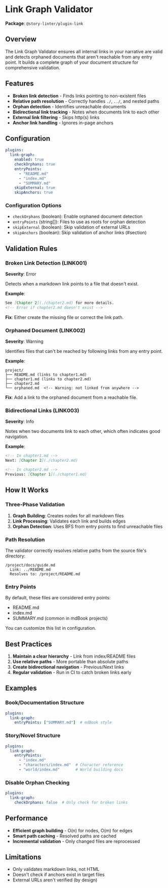 # Link Graph Validator

**Package**: `@story-linter/plugin-link`

## Overview

The Link Graph Validator ensures all internal links in your narrative are valid and detects orphaned documents that aren't reachable from any entry point. It builds a complete graph of your document structure for comprehensive validation.

## Features

- **Broken link detection** - Finds links pointing to non-existent files
- **Relative path resolution** - Correctly handles `./`, `../`, and nested paths
- **Orphan detection** - Identifies unreachable documents
- **Bidirectional link tracking** - Notes when documents link to each other
- **External link filtering** - Skips http(s) links
- **Anchor link handling** - Ignores in-page anchors

## Configuration

```yaml
plugins:
  link-graph:
    enabled: true
    checkOrphans: true
    entryPoints: 
      - "README.md"
      - "index.md"
      - "SUMMARY.md"
    skipExternal: true
    skipAnchors: true
```

### Configuration Options

- `checkOrphans` (boolean): Enable orphaned document detection
- `entryPoints` (string[]): Files to use as roots for orphan detection
- `skipExternal` (boolean): Skip validation of external URLs
- `skipAnchors` (boolean): Skip validation of anchor links (#section)

## Validation Rules

### Broken Link Detection (LINK001)

**Severity**: Error

Detects when a markdown link points to a file that doesn't exist.

**Example**:
```markdown
See [Chapter 2](./chapter2.md) for more details.
<!-- Error if chapter2.md doesn't exist -->
```

**Fix**: Either create the missing file or correct the link path.

### Orphaned Document (LINK002)

**Severity**: Warning

Identifies files that can't be reached by following links from any entry point.

**Example**:
```
project/
├── README.md (links to chapter1.md)
├── chapter1.md (links to chapter2.md)
├── chapter2.md
└── orphaned.md  <!-- Warning: not linked from anywhere -->
```

**Fix**: Add a link to the orphaned document from a reachable file.

### Bidirectional Links (LINK003)

**Severity**: Info

Notes when two documents link to each other, which often indicates good navigation.

**Example**:
```markdown
<!-- In chapter1.md -->
Next: [Chapter 2](./chapter2.md)

<!-- In chapter2.md -->
Previous: [Chapter 1](./chapter1.md)
```

## How It Works

### Three-Phase Validation

1. **Graph Building**: Creates nodes for all markdown files
2. **Link Processing**: Validates each link and builds edges
3. **Orphan Detection**: Uses BFS from entry points to find unreachable files

### Path Resolution

The validator correctly resolves relative paths from the source file's directory:

```
/project/docs/guide.md
  Link: ../README.md
  Resolves to: /project/README.md
```

### Entry Points

By default, these files are considered entry points:
- README.md
- index.md
- SUMMARY.md (common in mdBook projects)

You can customize this list in configuration.

## Best Practices

1. **Maintain a clear hierarchy** - Link from index/README files
2. **Use relative paths** - More portable than absolute paths
3. **Create bidirectional navigation** - Previous/Next links
4. **Regular validation** - Run in CI to catch broken links early

## Examples

### Book/Documentation Structure
```yaml
plugins:
  link-graph:
    entryPoints: ["SUMMARY.md"]  # mdBook style
```

### Story/Novel Structure
```yaml
plugins:
  link-graph:
    entryPoints: 
      - "index.md"
      - "characters/index.md"  # Character reference
      - "world/index.md"       # World building docs
```

### Disable Orphan Checking
```yaml
plugins:
  link-graph:
    checkOrphans: false  # Only check for broken links
```

## Performance

- **Efficient graph building** - O(n) for nodes, O(m) for edges
- **Smart path caching** - Resolved paths are cached
- **Incremental validation** - Only changed files are reprocessed

## Limitations

- Only validates markdown links, not HTML
- Doesn't check if anchors exist in target files
- External URLs aren't verified (by design)